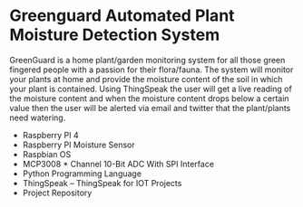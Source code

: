 # Greenguard Automated Plant Moisture Detection System 

GreenGuard is a home plant/garden monitoring system for all those green fingered people with a passion for their flora/fauna. The system will monitor your plants at home and provide the moisture content of the soil in which your plant is contained. Using ThingSpeak the user will get a live reading of the moisture content and when the moisture content drops below a certain value then the user will be alerted via email and twitter that the plant/plants need watering. 


-	Raspberry PI 4
-	Raspberry PI Moisture Sensor
-	Raspbian OS
- MCP3008 * Channel 10-Bit ADC With SPI Interface
-	Python Programming Language
-	ThingSpeak – ThingSpeak for IOT Projects
-	Project Repository

